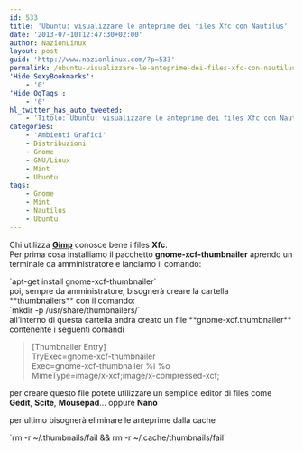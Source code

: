 ```yaml
---
id: 533
title: 'Ubuntu: visualizzare le anteprime dei files Xfc con Nautilus'
date: '2013-07-10T12:47:30+02:00'
author: NazionLinux
layout: post
guid: 'http://www.nazionlinux.com/?p=533'
permalink: /ubuntu-visualizzare-le-anteprime-dei-files-xfc-con-nautilus/
'Hide SexyBookmarks':
    - '0'
'Hide OgTags':
    - '0'
hl_twitter_has_auto_tweeted:
    - 'Titolo: Ubuntu: visualizzare le anteprime dei files Xfc con Nautilus, Articolo: http://www.nazionlinux.com/?p=533'
categories:
    - 'Ambienti Grafici'
    - Distribuzioni
    - Gnome
    - GNU/Linux
    - Mint
    - Ubuntu
tags:
    - Gnome
    - Mint
    - Nautilus
    - Ubuntu
---
```


Chi utilizza **[Gimp](http://www.gimp.org "The Gimp")** conosce bene i files **Xfc**.  
Per prima cosa installiamo il pacchetto **gnome-xcf-thumbnailer** aprendo un terminale da amministratore e lanciamo il comando:

<div class="wp-terminal">`apt-get install gnome-xcf-thumbnailer`</div>poi, sempre da amministratore, bisognerà creare la cartella **thumbnailers** con il comando:

<div class="wp-terminal">`mkdir -p /usr/share/thumbnailers/`</div>all’interno di questa cartella andrà creato un file **gnome-xcf.thumbnailer** contenente i seguenti comandi

> \[Thumbnailer Entry\]  
> TryExec=gnome-xcf-thumbnailer  
> Exec=gnome-xcf-thumbnailer %i %o  
> MimeType=image/x-xcf;image/x-compressed-xcf;

per creare questo file potete utilizzare un semplice editor di files come **Gedit**, **Scite**, **Mousepad**… oppure **Nano**

per ultimo bisognerà eliminare le anteprime dalla cache

<div class="wp-terminal">`rm -r ~/.thumbnails/fail && rm -r ~/.cache/thumbnails/fail`</div>